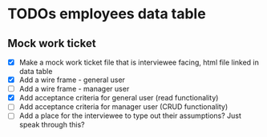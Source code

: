 # TODOs employees data table

## Mock work ticket

* [X] Make a mock work ticket file that is interviewee facing, html file linked in data table
* [X] Add a wire frame - general user
* [ ] Add a wire frame - manager user
* [X] Add acceptance criteria for general user (read functionality)
* [ ] Add acceptance criteria for manager user (CRUD functionality)
* [ ] Add a place for the interviewee to type out their assumptions? Just speak through this?
